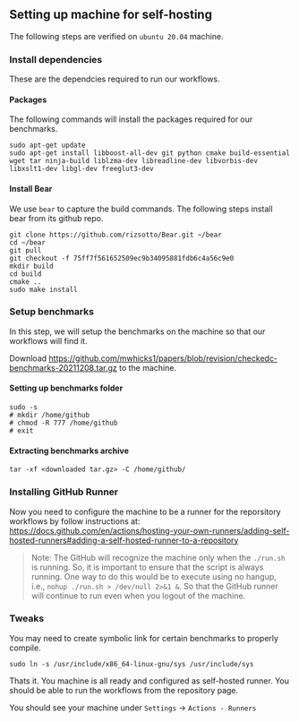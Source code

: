 ## Setting up machine for self-hosting
The following steps are verified on `ubuntu 20.04` machine.
### Install dependencies
These are the dependcies required to run our workflows.
#### Packages
The following commands will install the packages required for our benchmarks.
```
sudo apt-get update
sudo apt-get install libboost-all-dev git python cmake build-essential wget tar ninja-build liblzma-dev libreadline-dev libvorbis-dev libxslt1-dev libgl-dev freeglut3-dev
```
#### Install Bear
We use `bear` to capture the build commands. The following steps install bear from its github repo.
```
git clone https://github.com/rizsotto/Bear.git ~/bear
cd ~/bear
git pull
git checkout -f 75ff7f561652509ec9b34095881fdb6c4a56c9e0
mkdir build
cd build
cmake ..
sudo make install
```

### Setup benchmarks
In this step, we will setup the benchmarks on the machine so that our workflows will find it.
 
 Download https://github.com/mwhicks1/papers/blob/revision/checkedc-benchmarks-20211208.tar.gz to the machine.

#### Setting up benchmarks folder
```
sudo -s
# mkdir /home/github
# chmod -R 777 /home/github
# exit
```
#### Extracting benchmarks archive
```
tar -xf <downloaded tar.gz> -C /home/github/
```
 
### Installing GitHub Runner
Now you need to configure the machine to be a runner for the reporsitory workflows by follow instructions at: https://docs.github.com/en/actions/hosting-your-own-runners/adding-self-hosted-runners#adding-a-self-hosted-runner-to-a-repository

> Note: The GitHub will recognize the machine only when the `./run.sh` is running. So, it is important to ensure that the script is always running. One way to do this would be to execute using no hangup, i.e., `nohup ./run.sh > /dev/null 2>&1 &`. So that the GitHub runner will continue to run even when you logout of the machine.

### Tweaks

You may need to create symbolic link for certain benchmarks to properly compile.

```
sudo ln -s /usr/include/x86_64-linux-gnu/sys /usr/include/sys
```

Thats it. You machine is all ready and configured as self-hosted runner. You should be able to run the workflows from the repository page.

You should see your machine under `Settings` -> `Actions - Runners`
